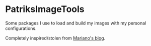 # PatriksImageTools

Some packages I use to load and build my images with my personal configurations.

Completely inspired/stolen from [Mariano's blog](http://marianopeck.wordpress.com/2011/11/19/loading-projects-and-building-your-own-images-with-metacello/).
